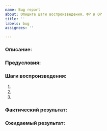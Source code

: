 ```yaml
---
name: Bug report
about: Опишите шаги воспроизведения, ФР и ОР
title: ''
labels: bug
assignees: ''

---
```


### Описание: 

### Предусловия:

### Шаги воспроизведения:
1. 
2. 
3. 

### Фактический результат:

### Ожидаемый результат:
